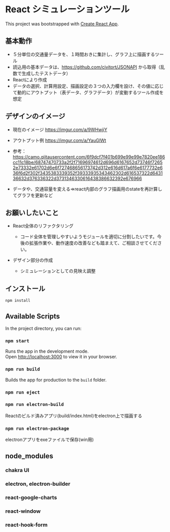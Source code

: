 # React シミュレーションツール

This project was bootstrapped with [Create React App](https://github.com/facebook/create-react-app).

## 基本動作

- ５分単位の交通量データを、１時間おきに集計し、グラフ上に描画するツール
- 読込用の基本データは、https://github.com/civitort/JSONAPI から取得（乱数で生成したテストデータ）
- Reactにより作成
- データの選択、計算用設定、描画設定の３つの入力欄を設け、その値に応じて動的にアウトプット（表データ、グラフデータ）が変動するツール作成を想定

## デザインのイメージ

- 現在のイメージ
https://imgur.com/a/9WHwjiY

- アウトプット例
https://imgur.com/a/YauGlWt

- 参考：
https://camo.qiitausercontent.com/6f9dcf7f401b699e99e99e7820ee186cc11c18be/68747470733a2f2f71696974612d696d6167652d73746f72652e73332e61702d6e6f727468656173742d312e616d617a6f6e6177732e636f6d2f302f3435383339352f39333935343462302d616537322d643136632d376336322d3731346330616438386632392e676966
- データや、交通容量を変える⇒react内部のグラフ描画用のstateを再計算してグラフを更新など

## お願いしたいこと

- React全体のリファクタリング

    - コード全体を管理しやすいようモジュールを適切に分割したいです。今後の拡張作業や、動作速度の改善なども踏まえて、ご相談させてください。

- デザイン部分の作成

    - シミュレーションとしての見映え調整
　


## インストール

`npm install`

## Available Scripts

In the project directory, you can run:

### `npm start`

Runs the app in the development mode.\
Open [http://localhost:3000](http://localhost:3000) to view it in your browser.

### `npm run build`

Builds the app for production to the `build` folder.

### `npm run eject`

### `npm run electron-build`

Reactのビルド済みアプリ(build/index.html)をelectron上で描画する

### `npm run electron-package`
electronアプリをexeファイルで保存(win用)

## node_modules

### chakra UI

### electron, electron-builder

### react-google-charts

### react-window

### react-hook-form
